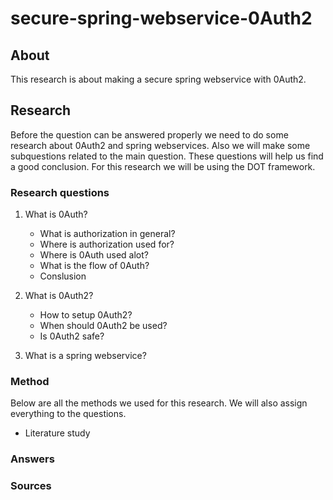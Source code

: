 # secure-spring-webservice-0Auth2

## About
This research is about making a secure spring webservice with 0Auth2. 


## Research
Before the question can be answered properly we need to do some research about 0Auth2 and spring webservices. Also we will make some subquestions related to the main question. These questions will help us find a good conclusion. For this research we will be using the DOT framework.

### Research questions

1. What is 0Auth?
   - What is authorization in general?
   - Where is authorization used for?
   - Where is 0Auth used alot?
   - What is the flow of 0Auth?
   - Conslusion

2. What is 0Auth2?
   - How to setup 0Auth2?
   - When should 0Auth2 be used?
   - Is 0Auth2 safe?

3. What is a spring webservice?


### Method

Below are all the methods we used for this research. We will also assign everything to the questions.

- Literature study

### Answers

### Sources
